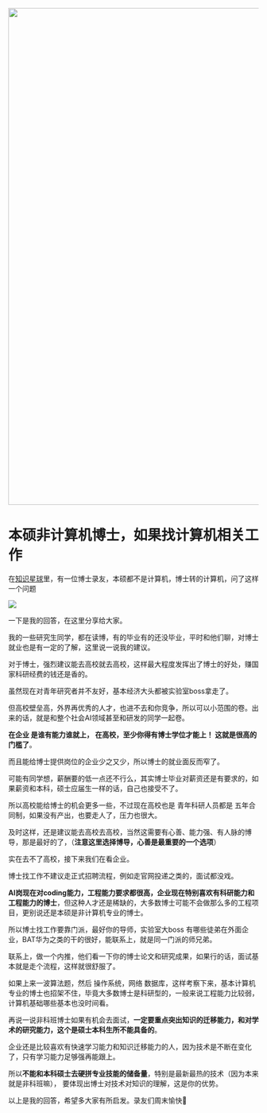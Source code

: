 <p align="center">
<a href="https://mp.weixin.qq.com/s/QVF6upVMSbgvZy8lHZS3CQ" target="_blank">
  <img src="https://code-thinking-1253855093.file.myqcloud.com/pics/20210924105952.png" width="1000"/>
</a>

# 本硕非计算机博士，如果找计算机相关工作

在[知识星球](https://mp.weixin.qq.com/s/QVF6upVMSbgvZy8lHZS3CQ)里，有一位博士录友，本硕都不是计算机，博士转的计算机，问了这样一个问题

![](https://code-thinking-1253855093.file.myqcloud.com/pics/20210903213924.png)

一下是我的回答，在这里分享给大家。

我的一些研究生同学，都在读博，有的毕业有的还没毕业，平时和他们聊，对博士就业也是有一定的了解，这里说一说我的建议。

对于博士，强烈建议能去高校就去高校，这样最大程度发挥出了博士的好处，赚国家科研经费的钱还是香的。

虽然现在对青年研究者并不友好，基本经济大头都被实验室boss拿走了。

但高校壁垒高，外界再优秀的人才，也进不去和你竞争，所以可以小范围的卷。出来的话，就是和整个社会AI领域甚至和研发的同学一起卷。

**在企业 是谁有能力谁就上， 在高校，至少你得有博士学位才能上！ 这就是很高的门槛了**。


而且能给博士提供岗位的企业少之又少，所以博士的就业面反而窄了。

可能有同学想，薪酬要的低一点还不行么，其实博士毕业对薪资还是有要求的，如果薪资和本科，硕士应届生一样的话，自己也接受不了。

所以高校能给博士的机会更多一些，不过现在高校也是 青年科研人员都是 五年合同制，如果没有产出，也要走人了，压力也很大。

及时这样，还是建议能去高校去高校，当然这需要有心善、能力强、有人脉的博导，那是最好的了，（**注意这里选择博导，心善是最重要的一个选项**）

实在去不了高校，接下来我们在看企业。

博士找工作不建议走正式招聘流程，例如走官网投递之类的，面试都没戏。

**AI岗现在对coding能力，工程能力要求都很高，企业现在特别喜欢有科研能力和工程能力的博士**，但这种人才还是稀缺的，大多数博士可能不会做那么多的工程项目，更别说还是本硕是非计算机专业的博士。

所以博士找工作要靠门派，最好你的导师，实验室大boss 有哪些徒弟在外面企业，BAT华为之类的干的很好，能联系上，就是同一门派的师兄弟。

联系上，做一个内推，他们看一下你的博士论文和研究成果，如果行的话，面试基本就是走个流程，这样就很舒服了。

如果上来一波算法题，然后 操作系统，网络 数据库，这样考察下来，基本计算机专业的博士也招架不住，毕竟大多数博士是科研型的，一般来说工程能力比较弱，计算机基础哪些基本也没时间看。


再说一说非科班博士如果有机会去面试，**一定要重点突出知识的迁移能力，和对学术的研究能力，这个是硕士本科生所不能具备的**。

企业还是比较喜欢有快速学习能力和知识迁移能力的人，因为技术是不断在变化了，只有学习能力足够强再能跟上。

所以**不能和本科硕士去硬拼专业技能的储备量**，特别是最新最热的技术（因为本来就是非科班嘛）， 要体现出博士对技术对知识的理解，这是你的优势。

以上是我的回答，希望多大家有所启发。录友们周末愉快🌹

